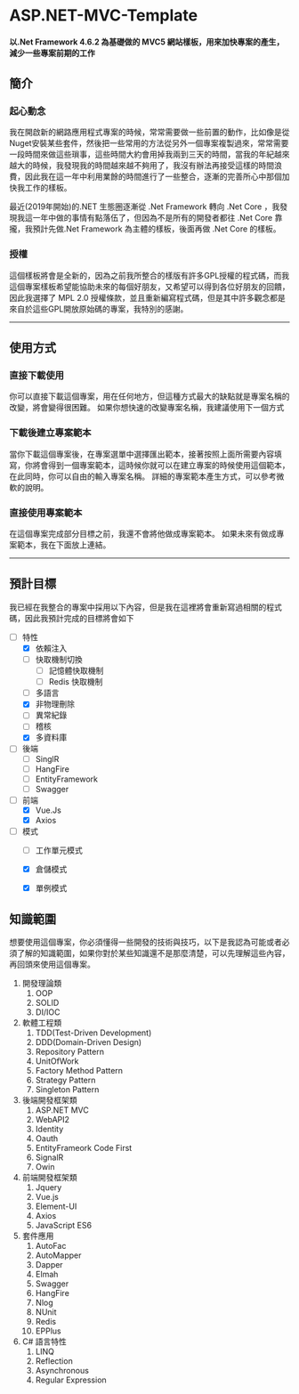 # ASP.NET-MVC-Template
#### 以.Net Framework 4.6.2 為基礎做的 MVC5 網站樣板，用來加快專案的產生，減少一些專案前期的工作

## 簡介
### 起心動念
我在開啟新的網路應用程式專案的時候，常常需要做一些前置的動作，比如像是從Nuget安裝某些套件，然後把一些常用的方法從另外一個專案複製過來，常常需要一段時間來做這些瑣事，這些時間大約會用掉我兩到三天的時間，當我的年紀越來越大的時候，我發現我的時間越來越不夠用了，我沒有辦法再接受這樣的時間浪費，因此我在這一年中利用業餘的時間進行了一些整合，逐漸的完善所心中那個加快我工作的樣板。

最近(2019年開始)的.NET 生態圈逐漸從 .Net Framework 轉向 .Net Core ，我發現我這一年中做的事情有點落伍了，但因為不是所有的開發者都往 .Net Core 靠攏，我預計先做.Net Framework 為主體的樣板，後面再做 .Net Core 的樣板。

### 授權
這個樣板將會是全新的，因為之前我所整合的樣版有許多GPL授權的程式碼，而我這個專案樣板希望能協助未來的每個好朋友，又希望可以得到各位好朋友的回饋，因此我選擇了 MPL 2.0 授權條款，並且重新編寫程式碼，但是其中許多觀念都是來自於這些GPL開放原始碼的專案，我特別的感謝。

***

## 使用方式
### 直接下載使用
你可以直接下載這個專案，用在任何地方，但這種方式最大的缺點就是專案名稱的改變，將會變得很困難。
如果你想快速的改變專案名稱，我建議使用下一個方式

### 下載後建立專案範本
當你下載這個專案後，在專案選單中選擇匯出範本，接著按照上面所需要內容填寫，你將會得到一個專案範本，這時候你就可以在建立專案的時候使用這個範本，在此同時，你可以自由的輸入專案名稱。
詳細的專案範本產生方式，可以參考微軟的說明。

### 直接使用專案範本
在這個專案完成部分目標之前，我還不會將他做成專案範本。
如果未來有做成專案範本，我在下面放上連結。

---

## 預計目標

我已經在我整合的專案中採用以下內容，但是我在這裡將會重新寫過相關的程式碼，因此我預計完成的目標將會如下


- [ ] 特性
  - [x] 依賴注入
  - [ ] 快取機制切換
    - [ ] 記憶體快取機制
    - [ ] Redis 快取機制
  - [ ] 多語言
  - [x] 非物理刪除
  - [ ] 異常紀錄
  - [ ] 稽核
  - [x] 多資料庫
  
- [ ] 後端
  - [ ] SinglR
  - [ ] HangFire
  - [ ] EntityFramework
  - [ ] Swagger
  
- [ ] 前端
  - [x] Vue.Js
  - [x] Axios
  
- [ ] 模式
  - [ ] 工作單元模式
  - [x] 倉儲模式
  - [x] 單例模式     
  


## 知識範圍
想要使用這個專案，你必須懂得一些開發的技術與技巧，以下是我認為可能或者必須了解的知識範圍，如果你對於某些知識還不是那麼清楚，可以先理解這些內容，再回頭來使用這個專案。

1. 開發理論類
    1. OOP
    1. SOLID  
    1. DI/IOC
2. 軟體工程類
    1. TDD(Test-Driven Development)
    1. DDD(Domain-Driven Design)
    1. Repository Pattern
    1. UnitOfWork
    1. Factory Method Pattern
    1. Strategy Pattern
    1. Singleton Pattern
3. 後端開發框架類
    1. ASP.NET MVC
    1. WebAPI2
    1. Identity
    1. Oauth
    1. EntityFrameork Code First
    1. SignalR
    1. Owin
4. 前端開發框架類
    1. Jquery
    1. Vue.js
    1. Element-UI
    1. Axios
    1. JavaScript ES6
5. 套件應用
    1. AutoFac
    1. AutoMapper
    1. Dapper
    1. Elmah
    1. Swagger
    1. HangFire
    1. Nlog
    1. NUnit
    1. Redis
    1. EPPlus
6. C# 語言特性
    1. LINQ
    1. Reflection
    1. Asynchronous
    1. Regular Expression



